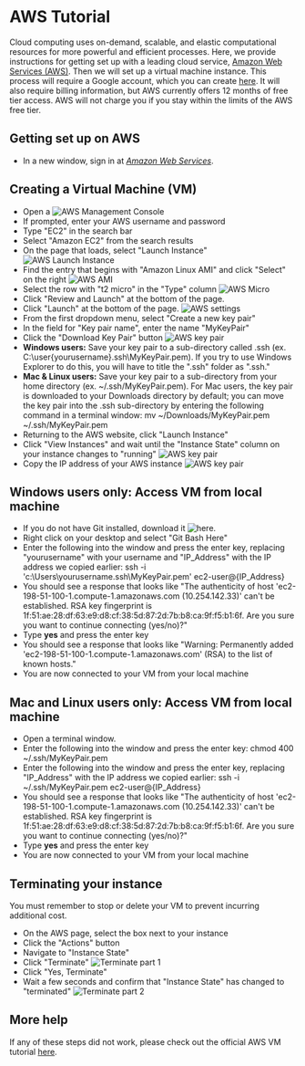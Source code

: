 # AWS Tutorial

Cloud computing uses on-demand, scalable, and elastic computational resources for more powerful and efficient processes. Here, we provide instructions for getting set up with a leading cloud service, [Amazon Web Services (AWS)](https://aws.amazon.com/). Then we will set up a virtual machine instance. This process will require a Google account, which you can create [here](https://portal.aws.amazon.com/billing/signup#/start). It will also require billing information, but AWS currently offers 12 months of free tier access. AWS will not charge you if you stay within the limits of the AWS free tier.

## Getting set up on AWS
   * In a new window, sign in at <dfn id="def-ncbi"><a href="https://aws.amazon.com/">Amazon Web Services</a></dfn>.

## Creating a Virtual Machine (VM)
  * Open a ![AWS Management Console](https://console.aws.amazon.com/console/home)
  * If prompted, enter your AWS username and password
  * Type "EC2" in the search bar
  * Select "Amazon EC2" from the search results
  * On the page that loads, select "Launch Instance"
  ![AWS Launch Instance](https://github.com/NCBI-Hackathons/ncbi-cloud-tutorials/blob/master/images/aws-launch.png "AWS Launch Instance")
  * Find the entry that begins with "Amazon Linux AMI" and click "Select" on the right
  ![AWS AMI](https://github.com/NCBI-Hackathons/ncbi-cloud-tutorials/blob/master/images/aws-1.png "AWS AMI")
  * Select the row with "t2 micro" in the "Type" column
  ![AWS Micro](https://github.com/NCBI-Hackathons/ncbi-cloud-tutorials/blob/master/images/aws-2.png "AWS Micro")
  * Click "Review and Launch" at the bottom of the page.
  * Click "Launch" at the bottom of the page.
  ![AWS settings](https://github.com/NCBI-Hackathons/ncbi-cloud-tutorials/blob/master/images/aws-3.png "AWS settings")
  * From the first dropdown menu, select "Create a new key pair"
  * In the field for "Key pair name", enter the name "MyKeyPair"
  * Click the "Download Key Pair" button
  ![AWS key pair](https://github.com/NCBI-Hackathons/ncbi-cloud-tutorials/blob/master/images/aws-4.png "AWS key pair")
  * **Windows users:** Save your key pair to a sub-directory called .ssh (ex. C:\user\{yourusername}\.ssh\MyKeyPair.pem). If you try to use Windows Explorer to do this, you will have to title the ".ssh" folder as ".ssh." 
  * **Mac & Linux users:** Save your key pair to a sub-directory from your home directory (ex. ~/.ssh/MyKeyPair.pem). For Mac users, the key pair is downloaded to your Downloads directory by default; you can move the key pair into the .ssh sub-directory by entering the following command in a terminal window: mv ~/Downloads/MyKeyPair.pem ~/.ssh/MyKeyPair.pem
  * Returning to the AWS website, click "Launch Instance"
  * Click "View Instances" and wait until the "Instance State" column on your instance changes to "running"
  ![AWS key pair](https://github.com/NCBI-Hackathons/ncbi-cloud-tutorials/blob/master/images/aws-5.png "AWS key pair")
  * Copy the IP address of your AWS instance
  ![AWS key pair](https://github.com/NCBI-Hackathons/ncbi-cloud-tutorials/blob/master/images/aws-6.png "AWS key pair")

## Windows users only: Access VM from local machine
  * If you do not have Git installed, download it ![here](https://git-scm.com/download/win).
  * Right click on your desktop and select "Git Bash Here"
  * Enter the following into the window and press the enter key, replacing "yourusername" with your username and "IP_Address" with the IP address we copied earlier: ssh -i 'c:\Users\yourusername\.ssh\MyKeyPair.pem' ec2-user@{IP_Address}
  * You should see a response that looks like "The authenticity of host 'ec2-198-51-100-1.compute-1.amazonaws.com (10.254.142.33)' can't be established. RSA key fingerprint is 1f:51:ae:28:df:63:e9:d8:cf:38:5d:87:2d:7b:b8:ca:9f:f5:b1:6f. Are you sure you want to continue connecting (yes/no)?"
  * Type **yes** and press the enter key
  * You should see a response that looks like "Warning: Permanently added 'ec2-198-51-100-1.compute-1.amazonaws.com' (RSA) to the list of known hosts."
  * You are now connected to your VM from your local machine


## Mac and Linux users only: Access VM from local machine
  * Open a terminal window. 
  * Enter the following into the window and press the enter key: chmod 400 ~/.ssh/MyKeyPair.pem
  * Enter the following into the window and press the enter key, replacing "IP_Address" with the IP address we copied earlier: ssh -i ~/.ssh/MyKeyPair.pem ec2-user@{IP_Address}
  * You should see a response that looks like "The authenticity of host 'ec2-198-51-100-1.compute-1.amazonaws.com (10.254.142.33)' can't be established. RSA key fingerprint is 1f:51:ae:28:df:63:e9:d8:cf:38:5d:87:2d:7b:b8:ca:9f:f5:b1:6f. Are you sure you want to continue connecting (yes/no)?"
  * Type **yes** and press the enter key
  * You are now connected to your VM from your local machine

## Terminating your instance
You must remember to stop or delete your VM to prevent incurring additional cost.
  * On the AWS page, select the box next to your instance
  * Click the "Actions" button
  * Navigate to "Instance State"
  * Click "Terminate"
  ![Terminate part 1](https://github.com/NCBI-Hackathons/ncbi-cloud-tutorials/blob/master/images/aws10.png "Terminate part 1")
  * Click "Yes, Terminate"
  * Wait a few seconds and confirm that "Instance State" has changed to "terminated"
  ![Terminate part 2](https://github.com/NCBI-Hackathons/ncbi-cloud-tutorials/blob/master/images/aws11.png "Terminate part 2")

## More help
If any of these steps did not work, please check out the official AWS VM tutorial [here](https://aws.amazon.com/getting-started/tutorials/launch-a-virtual-machine/).